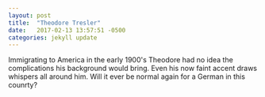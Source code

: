 ```yaml
---
layout: post
title:  "Theodore Tresler"
date:   2017-02-13 13:57:51 -0500
categories: jekyll update
---
```

Immigrating to America in the early 1900's Theodore had no idea the complications his background would bring. Even his now faint accent draws whispers all around him. Will it ever be normal again for a German in this counrty?
